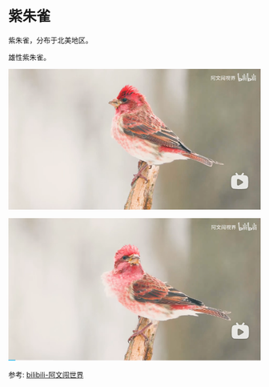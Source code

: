 # 紫朱雀

紫朱雀，分布于北美地区。

雄性紫朱雀。

![](01.png)

![](02.png)


参考: [bilibili-阿文闯世界](https://www.bilibili.com/video/BV1s8411j7mw/?spm_id_from=666.25.top_right_bar_window_history.content.click&vd_source=741bff59809f9e15c309ef97c7d7c960)

